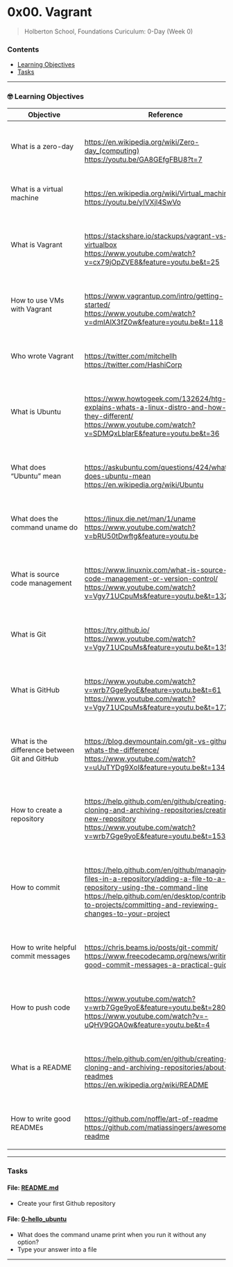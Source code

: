 # 0x00. Vagrant
> Holberton School, Foundations Curiculum: 0-Day (Week 0)

### Contents
- [Learning Objectives](https://github.com/michedomingo/holbertonschool-zero_day/tree/master/0x00-vagrant/#vagrant1)
- [Tasks](https://github.com/michedomingo/holbertonschool-zero_day/tree/master/0x00-vagrant/#tasks)
___
<a name="vagrant1"></a>

### 🤓 Learning Objectives
Objective | Reference
| --- | --- |
What is a zero-day | <br><p>https://en.wikipedia.org/wiki/Zero-day_(computing)<br>https://youtu.be/GA8GEfgFBU8?t=7</p>
What is a virtual machine  | <br><p>https://en.wikipedia.org/wiki/Virtual_machine<br>https://youtu.be/yIVXjl4SwVo</p>
What is Vagrant | <br><p>https://stackshare.io/stackups/vagrant-vs-virtualbox<br>https://www.youtube.com/watch?v=cx79jOpZVE8&feature=youtu.be&t=25</p>
How to use VMs with Vagrant | <br><p>https://www.vagrantup.com/intro/getting-started/<br>https://www.youtube.com/watch?v=dmIAlX3fZ0w&feature=youtu.be&t=118</p>
Who wrote Vagrant | <br><p>https://twitter.com/mitchellh<br>https://twitter.com/HashiCorp</p>
What is Ubuntu | <br><p>https://www.howtogeek.com/132624/htg-explains-whats-a-linux-distro-and-how-are-they-different/<br>https://www.youtube.com/watch?v=SDMQxLblarE&feature=youtu.be&t=36</p>
What does “Ubuntu” mean | <br><p>https://askubuntu.com/questions/424/what-does-ubuntu-mean<br>https://en.wikipedia.org/wiki/Ubuntu</p>
What does the command uname do | <br><p>https://linux.die.net/man/1/uname<br>https://www.youtube.com/watch?v=bRU50tDwftg&feature=youtu.be</p>
What is source code management | <br><p>https://www.linuxnix.com/what-is-source-code-management-or-version-control/<br>https://www.youtube.com/watch?v=Vgy71UCpuMs&feature=youtu.be&t=1324</p>
What is Git | <br><p>https://try.github.io/<br>https://www.youtube.com/watch?v=Vgy71UCpuMs&feature=youtu.be&t=135</p>
What is GitHub | <br><p>https://www.youtube.com/watch?v=wrb7Gge9yoE&feature=youtu.be&t=61<br>https://www.youtube.com/watch?v=Vgy71UCpuMs&feature=youtu.be&t=1736</p>
What is the difference between Git and GitHub | <br><p>https://blog.devmountain.com/git-vs-github-whats-the-difference/<br>https://www.youtube.com/watch?v=uUuTYDg9XoI&feature=youtu.be&t=134</p>
How to create a repository | <br><p>https://help.github.com/en/github/creating-cloning-and-archiving-repositories/creating-a-new-repository<br>https://www.youtube.com/watch?v=wrb7Gge9yoE&feature=youtu.be&t=153</p>
How to commit | <br><p>https://help.github.com/en/github/managing-files-in-a-repository/adding-a-file-to-a-repository-using-the-command-line<br>https://help.github.com/en/desktop/contributing-to-projects/committing-and-reviewing-changes-to-your-project</p>
How to write helpful commit messages | <br><p>https://chris.beams.io/posts/git-commit/<br>https://www.freecodecamp.org/news/writing-good-commit-messages-a-practical-guide/</p>
How to push code | <br><p>https://www.youtube.com/watch?v=wrb7Gge9yoE&feature=youtu.be&t=280<br>https://www.youtube.com/watch?v=-uQHV9GOA0w&feature=youtu.be&t=4</p>
What is a README | <br><p>https://help.github.com/en/github/creating-cloning-and-archiving-repositories/about-readmes<br>https://en.wikipedia.org/wiki/README</p>
How to write good READMEs | <br><p>https://github.com/noffle/art-of-readme<br>https://github.com/matiassingers/awesome-readme</p>
___
<a name="tasks"></a>
### Tasks

#### File: [README.md](https://github.com/michedomingo/holbertonschool-zero_day/blob/master/0x00-vagrant/README.md)
- Create your first Github repository

#### File: [0-hello_ubuntu](https://github.com/michedomingo/holbertonschool-zero_day/blob/master/0x00-vagrant/0-hello_ubuntu)
- What does the command uname print when you run it without any option?
- Type your answer into a file
___
